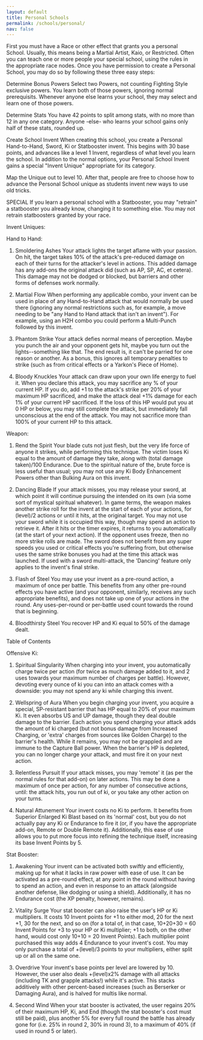 ```yaml
---
layout: default
title: Personal Schools
permalink: /schools/personal/
nav: false
---
```


First you must have a Race or other effect that grants you a personal School. Usually, this means being a Martial Artist, Kaio, or Restricted. Often you can teach one or more people your special school, using the rules in the appropriate race nodes. Once you have permission to create a Personal School, you may do so by following these three easy steps:

Determine Bonus Powers Select two Powers, not counting Fighting Style exclusive powers. You learn both of those powers, ignoring normal prerequisits. Whenever anyone else learns your school, they may select and learn one of those powers.

Determine Stats You have 42 points to split among stats, with no more than 12 in any one category. Anyone -else- who learns your school gains only half of these stats, rounded up.

Create School Invent When creating this school, you create a Personal Hand-to-Hand, Sword, Ki or Statbooster invent. This begins with 30 base points, and advances like a level 1 Invent, regardless of what level you learn the school. In addition to the normal options, your Personal School Invent gains a special "Invent Unique" appropriate for its category.

Map the Unique out to level 10. After that, people are free to choose how to advance the Personal School unique as students invent new ways to use old tricks.

SPECIAL If you learn a personal school with a Statbooster, you may "retrain" a statbooster you already know, changing it to something else. You may not retrain statboosters granted by your race.

Invent Uniques:

Hand to Hand:

1) Smoldering Ashes Your attack lights the target aflame with your passion. On hit, the target takes 10% of the attack's pre-reduced damage on each of their turns for the attacker's level in actions. This added damage has any add-ons the original attack did (such as AP, SP, AC, et cetera). This damage may not be dodged or blocked, but barriers and other forms of defenses work normally.

2) Martial Flow When performing any applicable combo, your invent can be used in place of any Hand-to-Hand attack that would normally be used there (ignoring any normal restrictions such as, for example, a move needing to be "any Hand to Hand attack that isn't an invent"). For example, using an H2H combo you could perform a Multi-Punch followed by this invent.

3) Phantom Strike Your attack defies normal means of perception. Maybe you punch the air and your opponent gets hit, maybe you turn out the lights--something like that. The end result is, it can't be parried for one reason or another. As a bonus, this ignores all temporary penalties to strike (such as from critical effects or a Yarkon's Piece of Home).

4) Bloody Knuckles Your attack can draw upon your own life energy to fuel it. When you declare this attack, you may sacrifice any % of your current HP. If you do, add +1 to the attack's strike per 20% of your maximum HP sacrificed, and make the attack deal +1% damage for each 1% of your current HP sacrificed. If the loss of this HP would put you at 0 HP or below, you may still complete the attack, but immediately fall unconscious at the end of the attack. You may not sacrifice more than 100% of your current HP to this attack.

Weapon:

1) Rend the Spirit Your blade cuts not just flesh, but the very life force of anyone it strikes, while performing this technique. The victim loses Ki equal to the amount of damage they take, along with (total damage taken)/100 Endurance. Due to the spiritual nature of the, brute force is less useful than usual; you may not use any Ki Body Enhancement Powers other than Bulking Aura on this invent.

2) Dancing Blade If your attack misses, you may release your sword, at which point it will continue pursuing the intended on its own (via some sort of mystical spiritual whatever). In game terms, the weapon makes another strike roll for the invent at the start of each of your actions, for (level)/2 actions or until it hits, at the original target. You may not use your sword while it is occupied this way, though may spend an action to retrieve it. After it hits or the timer expires, it returns to you automatically (at the start of your next action). If the opponent uses freeze, then no more strike rolls are made. The sword does not benefit from any super speeds you used or critical effects you're suffering from, but otherwise uses the same strike bonuses you had at the time this attack was launched. If used with a sword multi-attack, the 'Dancing' feature only applies to the invent's final strike.

3) Flash of Steel You may use your invent as a pre-round action, a maximum of once per battle. This benefits from any other pre-round effects you have active (and your opponent, similarly, receives any such appropriate benefits), and does not take up one of your actions in the round. Any uses-per-round or per-battle used count towards the round that is beginning.

4) Bloodthirsty Steel You recover HP and Ki equal to 50% of the damage dealt.

Table of Contents

Offensive Ki:

1) Spiritual Singularity When charging into your invent, you automatically charge twice per action (for twice as much damage added to it, and 2 uses towards your maximum number of charges per battle). However, devoting every ounce of ki you can into an attack comes with a downside: you may not spend any ki while charging this invent.

2) Wellspring of Aura When you begin charging your invent, you acquire a special, SP-resistant barrier that has HP equal to 20% of your maximum Ki. It even absorbs US and UP damage, though they deal double damage to the barrier. Each action you spend charging your attack adds the amount of ki charged (but not bonus damage from Increased Charging, or 'extra' charges from sources like Golden Charge) to the barrier's health. While it remains, you may not be grappled and are immune to the Capture Ball power. When the barrier's HP is depleted, you can no longer charge your attack, and must fire it on your next action.

3) Relentless Pursuit If your attack misses, you may 'remote' it (as per the normal rules for that add-on) on later actions. This may be done a maximum of once per action, for any number of consecutive actions, until: the attack hits, you run out of ki, or you take any other action on your turns.

4) Natural Attunement Your invent costs no Ki to perform. It benefits from Superior Enlarged Ki Blast based on its 'normal' cost, but you do not actually pay any Ki or Endurance to fire it (or, if you have the appropriate add-on, Remote or Double Remote it). Additionally, this ease of use allows you to put more focus into refining the technique itself, increasing its base Invent Points by 5.

Stat Booster:

1) Awakening Your invent can be activated both swiftly and efficiently, making up for what it lacks in raw power with ease of use. It can be activated as a pre-round effect, at any point in the round without having to spend an action, and even in response to an attack (alongside another defense, like dodging or using a shield). Additionally, it has no Endurance cost (the XP penalty, however, remains).

2) Vitality Surge Your stat booster can also raise the user's HP or Ki multipliers. It costs 10 Invent points for +1 to either mod, 20 for the next +1, 30 for the next, and so on (for a total of, in that case, 10+20+30 = 60 Invent Points for +3 to your HP or Ki multiplier; +1 to both, on the other hand, would cost only 10+10 = 20 Invent Points). Each multiplier point purchased this way adds 4 Endurance to your invent's cost. You may only purchase a total of +(level)/3 points to your multipliers, either split up or all on the same one.

3) Overdrive Your invent's base points per level are lowered by 10. However, the user also deals +(level)x2% damage with all attacks (including TK and grapple attacks!) while it's active. This stacks additively with other percent-based increases (such as Berserker or Damaging Aura), and is halved for multis like normal.

4) Second Wind When your stat booster is activated, the user regains 20% of their maximum HP, Ki, and End (though the stat booster's cost must still be paid), plus another 5% for every full round the battle has already gone for (i.e. 25% in round 2, 30% in round 3), to a maximum of 40% (if used in round 5 or later).